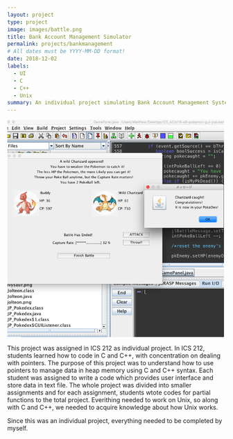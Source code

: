 ```yaml
---
layout: project
type: project
image: images/battle.png
title: Bank Account Management Simulator
permalink: projects/bankmanagement
# All dates must be YYYY-MM-DD format!
date: 2018-12-02
labels:
  - UI
  - C
  - C++
  - Unix
summary: An individual project simulating Bank Account Management System for ICS 212.
---
```


<img class="ui medium right floated rounded image" src="../images/battle.png" width="500">

This project was assigned in ICS 212 as individual project. In ICS 212, students learned how to code in C and C++, with concentration on dealing with pointers. The purpose of this project was to understand how to use pointers to manage data in heap memory using C and C++ syntax. Each student was assigned to write a code which provides user interface and store data in text file. The whole project was divided into smaller assignments and for each assignment, students wtote codes for partial functions to the total project. Everithing needed to work on Unix, so along with C and C++, we needed to acquire knowledge about how Unix works.

Since this was an individual project, everything needed to be completed by myself. 
